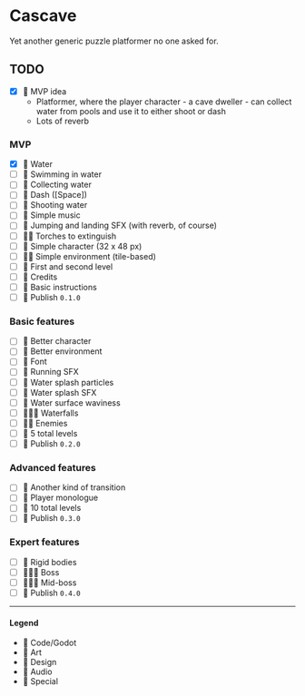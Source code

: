 # Cascave

Yet another generic puzzle platformer no one asked for.

## TODO

- [x] 💚 MVP idea
    - Platformer, where the player character - a cave dweller - can collect water from pools and use it to either shoot
      or dash
    - Lots of reverb

### MVP

- [x] 💙 Water
- [ ] 💙 Swimming in water
- [ ] 💙 Collecting water
- [ ] 💙 Dash ([Space])
- [ ] 💙 Shooting water
- [ ] 💛 Simple music
- [ ] 💛 Jumping and landing SFX (with reverb, of course)
- [ ] 💙💜 Torches to extinguish
- [ ] 💜 Simple character (32 x 48 px)
- [ ] 💙💜 Simple environment (tile-based)
- [ ] 💚 First and second level
- [ ] 💚 Credits
- [ ] 💙 Basic instructions
- [ ] 💟 Publish `0.1.0`

### Basic features

- [ ] 💜 Better character
- [ ] 💜 Better environment
- [ ] 💜 Font
- [ ] 💛 Running SFX
- [ ] 💙 Water splash particles
- [ ] 💛 Water splash SFX
- [ ] 💙 Water surface waviness
- [ ] 💙💜💛 Waterfalls
- [ ] 💙💜 Enemies
- [ ] 💚 5 total levels
- [ ] 💟 Publish `0.2.0`

### Advanced features

- [ ] 💙 Another kind of transition
- [ ] 💙 Player monologue
- [ ] 💚 10 total levels
- [ ] 💟 Publish `0.3.0`

### Expert features

- [ ] 💙 Rigid bodies
- [ ] 💙💜💚 Boss
- [ ] 💙💜💚 Mid-boss
- [ ] 💟 Publish `0.4.0`

---

#### Legend

- 💙 Code/Godot
- 💜 Art
- 💚 Design
- 💛 Audio
- 💟 Special
